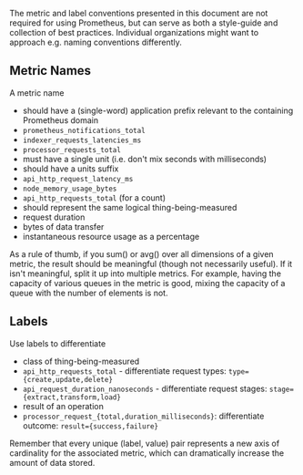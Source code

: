 The metric and label conventions presented in this document are not required for using Prometheus, but can serve as both a style-guide and collection of best practices. Individual organizations might want to approach e.g. naming conventions differently.

## Metric Names

A metric name

* should have a (single-word) application prefix relevant to the containing Prometheus domain
 * `prometheus_notifications_total`
 * `indexer_requests_latencies_ms`
 * `processor_requests_total`
* must have a single unit (i.e. don't mix seconds with milliseconds)
* should have a units suffix
 * `api_http_request_latency_ms`
 * `node_memory_usage_bytes`
 * `api_http_requests_total` (for a count)
* should represent the same logical thing-being-measured
 * request duration
 * bytes of data transfer
 * instantaneous resource usage as a percentage

As a rule of thumb, if you sum() or avg() over all dimensions of a given metric, the result should be meaningful (though not necessarily useful). If it isn't meaningful, split it up into multiple metrics. For example, having the capacity of various queues in the metric is good, mixing the capacity of a queue with the number of elements is not.

## Labels

Use labels to differentiate

* class of thing-being-measured
 * `api_http_requests_total` - differentiate request types: `type={create,update,delete}`
 * `api_request_duration_nanoseconds` - differentiate request stages: `stage={extract,transform,load}`
* result of an operation
 * `processor_request_{total,duration_milliseconds}`: differentiate outcome: `result={success,failure}`

Remember that every unique (label, value) pair represents a new axis of cardinality for 
the associated metric, which can dramatically increase the amount of data stored.

